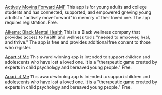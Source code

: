 [Actively Moving Forward AMF](https://apps.apple.com/us/app/actively-moving-forward-amf/id1491832811)
This app is for young adults and college students and has connected,
supported, and empowered grieving young adults to "actively move
forward" in memory of their loved one. The app requires registration.
Free.

[Alkeme: Black Mental Health](https://apps.apple.com/us/app/alkeme-black-mental-health/id1597094313)
This is a Black wellness company that provides access to health and
wellness tools "needed to empower, heal, and thrive." The app is free
and provides additional free content to those who register.

[Apart of Me](https://apps.apple.com/us/app/apart-of-me/id1170153160)
This award-winning app is intended to support children and adolescents
who have lost a loved one. It is a "therapeutic game created by experts
in child psychology and bereaved young people." Free.

[Apart of Me](https://apps.apple.com/us/app/apart-of-me/id1170153160)
This award-winning app is intended to support children and adolescents
who have lost a loved one. It is a "therapeutic game created by experts
in child psychology and bereaved young people." Free.
